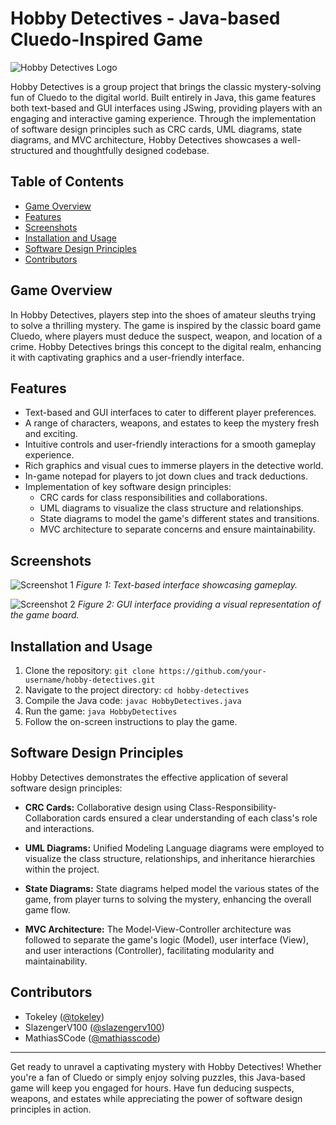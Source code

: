 # Hobby Detectives - Java-based Cluedo-Inspired Game

![Hobby Detectives Logo](/images/logo.png)

Hobby Detectives is a group project that brings the classic mystery-solving fun of Cluedo to the digital world. Built entirely in Java, this game features both text-based and GUI interfaces using JSwing, providing players with an engaging and interactive gaming experience. Through the implementation of software design principles such as CRC cards, UML diagrams, state diagrams, and MVC architecture, Hobby Detectives showcases a well-structured and thoughtfully designed codebase.

## Table of Contents

- [Game Overview](#game-overview)
- [Features](#features)
- [Screenshots](#screenshots)
- [Installation and Usage](#installation-and-usage)
- [Software Design Principles](#software-design-principles)
- [Contributors](#contributors)

## Game Overview

In Hobby Detectives, players step into the shoes of amateur sleuths trying to solve a thrilling mystery. The game is inspired by the classic board game Cluedo, where players must deduce the suspect, weapon, and location of a crime. Hobby Detectives brings this concept to the digital realm, enhancing it with captivating graphics and a user-friendly interface.

## Features

- Text-based and GUI interfaces to cater to different player preferences.
- A range of characters, weapons, and estates to keep the mystery fresh and exciting.
- Intuitive controls and user-friendly interactions for a smooth gameplay experience.
- Rich graphics and visual cues to immerse players in the detective world.
- In-game notepad for players to jot down clues and track deductions.
- Implementation of key software design principles:
  - CRC cards for class responsibilities and collaborations.
  - UML diagrams to visualize the class structure and relationships.
  - State diagrams to model the game's different states and transitions.
  - MVC architecture to separate concerns and ensure maintainability.

## Screenshots

![Screenshot 1](/images/screenshot1.png)
*Figure 1: Text-based interface showcasing gameplay.*

![Screenshot 2](/images/screenshot2.png)
*Figure 2: GUI interface providing a visual representation of the game board.*

## Installation and Usage

1. Clone the repository: `git clone https://github.com/your-username/hobby-detectives.git`
2. Navigate to the project directory: `cd hobby-detectives`
3. Compile the Java code: `javac HobbyDetectives.java`
4. Run the game: `java HobbyDetectives`
5. Follow the on-screen instructions to play the game.

## Software Design Principles

Hobby Detectives demonstrates the effective application of several software design principles:

- **CRC Cards:** Collaborative design using Class-Responsibility-Collaboration cards ensured a clear understanding of each class's role and interactions.

- **UML Diagrams:** Unified Modeling Language diagrams were employed to visualize the class structure, relationships, and inheritance hierarchies within the project.

- **State Diagrams:** State diagrams helped model the various states of the game, from player turns to solving the mystery, enhancing the overall game flow.

- **MVC Architecture:** The Model-View-Controller architecture was followed to separate the game's logic (Model), user interface (View), and user interactions (Controller), facilitating modularity and maintainability.

## Contributors

- Tokeley ([@tokeley](https://github.com/tokeley))
- SlazengerV100 ([@slazengerv100](https://github.com/slazengerv100))
- MathiasSCode ([@mathiasscode](https://github.com/mathiasscode))



---

Get ready to unravel a captivating mystery with Hobby Detectives! Whether you're a fan of Cluedo or simply enjoy solving puzzles, this Java-based game will keep you engaged for hours. Have fun deducing suspects, weapons, and estates while appreciating the power of software design principles in action.
